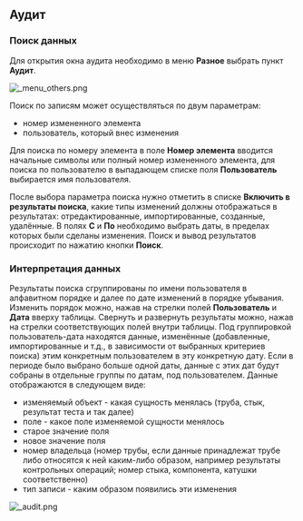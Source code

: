 ﻿
## Аудит

### Поиск данных
Для открытия окна аудита необходимо в меню **Разное** выбрать пункт **Аудит**.

![_menu_others.png](./images/_menu_others.png "")

Поиск по записям может осуществляться по двум параметрам:
* номер измененного элемента
* пользователь, который внес изменения

Для поиска по номеру элемента в поле **Номер элемента** вводится начальные символы или полный номер измененного элемента, для поиска по пользователю в выпадающем списке поля **Пользователь** выбирается имя пользователя.

После выбора параметра поиска нужно отметить в списке **Включить в результаты поиска**, какие типы изменений должны отображаться в результатах: отредактированные, импортированные, созданные, удалённые. В полях **С** и **По** необходимо выбрать даты, в пределах которых были сделаны изменения.
Поиск и вывод результатов происходит по нажатию кнопки **Поиск**. 

### Интерпретация данных

Результаты поиска сгруппированы по имени пользователя в алфавитном порядке и далее по дате изменений в порядке убывания. Изменить порядок можно, нажав на стрелки полей **Пользователь** и **Дата** вверху таблицы. Свернуть и развернуть результаты можно, нажав на стрелки соответствующих полей внутри таблицы.
Под группировкой пользователь-дата находятся данные, изменённые (добавленные, импортированные и т.д., в зависимости от выбранных критериев поиска) этим конкретным пользователем в эту конкретную дату. Если в периоде было выбрано больше одной даты, данные с этих дат будут собраны в отдельные группы по датам, под пользователем.
Данные отображаются в следующем виде:
* изменяемый объект - какая сущность менялась (труба, стык, результат теста и так далее)
* поле - какое поле изменяемой сущности менялось
* старое значение поля
* новое значение поля
* номер владельца (номер трубы, если данные принадлежат трубе либо относятся к ней каким-либо образом, например результаты контрольных операций; номер стыка, компонента, катушки соответственно)
* тип записи - каким образом появились эти изменения

![_audit.png](./images/_audit.png "")

